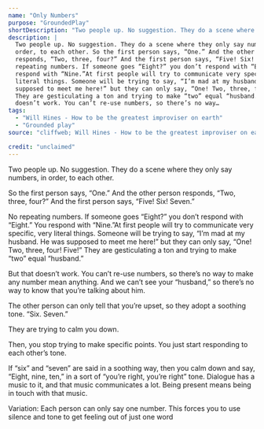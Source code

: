 ```yaml
---
name: "Only Numbers"
purpose: "GroundedPlay"
shortDescription: "Two people up. No suggestion. They do a scene where they only say numbers, in order, to each other."
description: |
  Two people up. No suggestion. They do a scene where they only say numbers, in
  order, to each other. So the first person says, “One.” And the other person
  responds, “Two, three, four?” And the first person says, “Five! Six! Seven.” No
  repeating numbers. If someone goes “Eight?” you don’t respond with “Eight.” You
  respond with “Nine.”At first people will try to communicate very specific, very
  literal things. Someone will be trying to say, “I’m mad at my husband. He was
  supposed to meet me here!” but they can only say, “One! Two, three, four! Five!”
  They are gesticulating a ton and trying to make “two” equal “husband.” But that
  doesn’t work. You can’t re-use numbers, so there’s no way…
tags:
  - "Will Hines - How to be the greatest improviser on earth"
  - "Grounded play"
source: "cliffweb; Will Hines - How to be the greatest improviser on earth"

credit: "unclaimed"
---
```


Two people up. No suggestion. They do a scene where they only say numbers, in order, to each other.

So the first person says, “One.”
And the other person responds, “Two, three, four?”
And the first person says, “Five! Six! Seven.”

No repeating numbers. If someone goes “Eight?” you don’t respond with “Eight.” You respond with “Nine.”At first people will try to communicate very specific, very literal things. Someone will be trying to say, “I’m mad at my husband. He was supposed to meet me here!” but they can only say, “One! Two, three, four! Five!” They are gesticulating a ton and trying to make “two” equal “husband.”

But that doesn’t work. You can’t re-use numbers, so there’s no way to make any number mean anything. And we can’t see your “husband,” so there’s no way to know that you’re talking about him.

The other person can only tell that you’re upset, so they adopt a soothing tone. “Six. Seven.”

They are trying to calm you down.

Then, you stop trying to make specific points. You just start responding to each other’s tone.

If “six” and “seven” are said in a soothing way, then you calm down and say, “Eight, nine, ten,” in a sort of “you’re right, you’re right” tone.
Dialogue has a music to it, and that music communicates a lot. Being present means being in touch with that music.

Variation: Each person can only say one number. This forces you to use silence and tone to get feeling out of just one word
